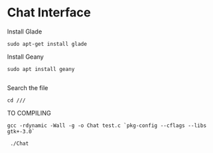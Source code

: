 # Chat Interface

Install Glade

```
sudo apt-get install glade 
```

Install Geany 

```
sudo apt install geany
 
```

Search the file

```
cd ///

```

TO COMPILING

```
gcc -rdynamic -Wall -g -o Chat test.c `pkg-config --cflags --libs gtk+-3.0`

```
```
 ./Chat

```
